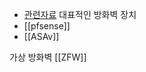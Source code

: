 - [관련자료](https://nordvpn.com/ko/blog/what-is-firewall/)
대표적인 방화벽 장치
- [[pfsense]]
- [[ASAv]]

가상 방화벽
[[ZFW]]